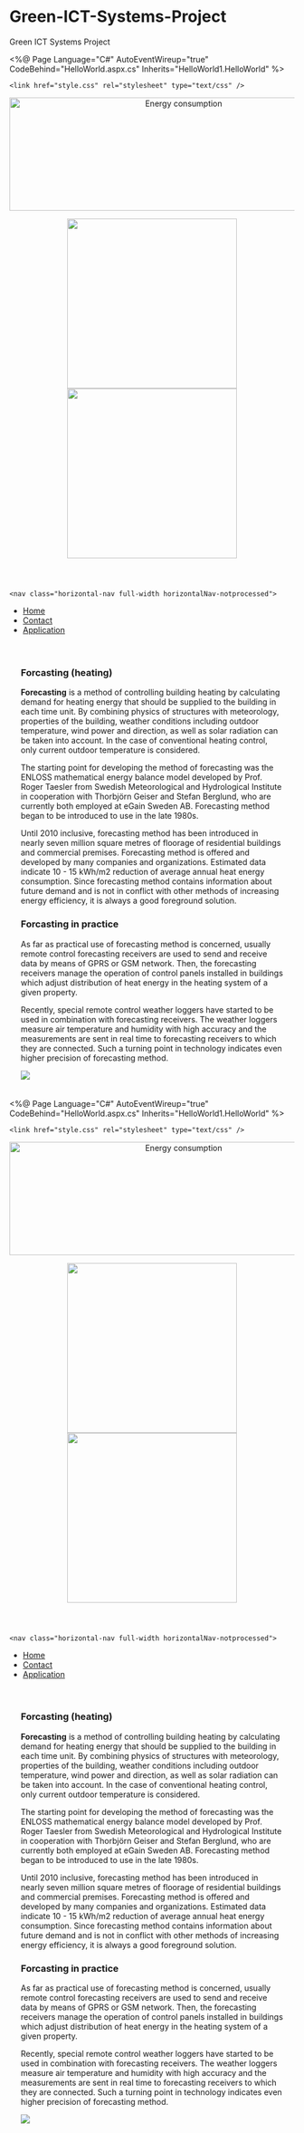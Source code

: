 # Green-ICT-Systems-Project
Green ICT Systems Project

<!-- This is HOME PAGE -->
<!-- Author: Khanh Dang -->
<%@ Page Language="C#" AutoEventWireup="true" CodeBehind="HelloWorld.aspx.cs" Inherits="HelloWorld1.HelloWorld" %>


<!DOCTYPE html>

<html xmlns="http://www.w3.org/1999/xhtml">
<head runat="server">
    <title>Weather energy consumption</title>
    <style>
        #cen{
            padding: 20px;
        }
    </style>
  
    <link href="style.css" rel="stylesheet" type="text/css" />
</head>
<body>
    <form id="form1" runat="server">
    <div>
    <header>            
                <img src="http://www.asiagreenbuildings.com/wp-content/uploads/2015/08/building-energy-graphic-e1440411014202.jpg" alt="Energy consumption" style="width:600px; height:200px" />            
            <p id ="center">                
                <img src="https://encrypted-tbn2.gstatic.com/images?q=tbn:ANd9GcQDH8nAVGAzNB86BCmbWFJx_QyV42EojFWjbF5XE8S6UeR7VRVu" style="width:300px" /><br />
                <img src="http://www.pgfbs.eu/site/images/green-projects.jpg" style="width:300px"/><br />                
                </p>
            </header>
        
        
    <nav class="horizontal-nav full-width horizontalNav-notprocessed"> 
  <ul>
    <li><a href="HelloWorld.aspx">Home</a></li>
    <li><a href="WebForm1.aspx">Contact</a></li>
    <li><a href="WebForm2.aspx">Application</a></li>    
  </ul>
</nav>
        <div id="cen">
        <h3>Forcasting (heating)</h3>
        <p>
            <strong>Forecasting</strong> is a method of controlling building heating by calculating demand for heating energy that should be supplied to the building in each time unit. By combining physics of structures with meteorology, properties of the building, weather conditions including outdoor temperature, wind power and direction, as well as solar radiation can be taken into account. In the case of conventional heating control, only current outdoor temperature is considered.
        </p>
        <p>
            The starting point for developing the method of forecasting was the ENLOSS mathematical energy balance model developed by Prof. Roger Taesler from Swedish Meteorological and Hydrological Institute in cooperation with Thorbjörn Geiser and Stefan Berglund, who are currently both employed at eGain Sweden AB. Forecasting method began to be introduced to use in the late 1980s.
        </p>
        <p>
            Until 2010 inclusive, forecasting method has been introduced in nearly seven million square metres of floorage of residential buildings and commercial premises. Forecasting method is offered and developed by many companies and organizations. Estimated data indicate 10 - 15 kWh/m2 reduction of average annual heat energy consumption. Since forecasting method contains information about future demand and is not in conflict with other methods of increasing energy efficiency, it is always a good foreground solution.
        </p>
	    <h3>Forcasting in practice</h3>
        <p>As far as practical use of forecasting method is concerned, usually remote control forecasting receivers are used to send and receive data by means of GPRS or GSM network. Then, the forecasting receivers manage the operation of control panels installed in buildings which adjust distribution of heat energy in the heating system of a given property.</p>
        <p>Recently, special remote control weather loggers have started to be used in combination with forecasting receivers. The weather loggers measure air temperature and humidity with high accuracy and the measurements are sent in real time to forecasting receivers to which they are connected. Such a turning point in technology indicates even higher precision of forecasting method.</p>
        <img src="http://www.motherearthnews.com/~/media/Images/MEN/Editorial/Articles/Magazine%20Articles/2012/08-01/Free%20Cycling%20Mag%20A%20to%20B%20Magazine/Green-Bicycle.jpg" />
            </div>
    </div>
    </form>
</body>
</html>

<!This is PAGE 2 -->
<%@ Page Language="C#" AutoEventWireup="true" CodeBehind="HelloWorld.aspx.cs" Inherits="HelloWorld1.HelloWorld" %>


<!DOCTYPE html>

<html xmlns="http://www.w3.org/1999/xhtml">
<head runat="server">
    <title>Weather energy consumption</title>
    <style>
        #cen{
            padding: 20px;
        }
    </style>
  
    <link href="style.css" rel="stylesheet" type="text/css" />
</head>
<body>
    <form id="form1" runat="server">
    <div>
    <header>            
                <img src="http://www.asiagreenbuildings.com/wp-content/uploads/2015/08/building-energy-graphic-e1440411014202.jpg" alt="Energy consumption" style="width:600px; height:200px" />            
            <p id ="center">                
                <img src="https://encrypted-tbn2.gstatic.com/images?q=tbn:ANd9GcQDH8nAVGAzNB86BCmbWFJx_QyV42EojFWjbF5XE8S6UeR7VRVu" style="width:300px" /><br />
                <img src="http://www.pgfbs.eu/site/images/green-projects.jpg" style="width:300px"/><br />                
                </p>
            </header>
        
        
    <nav class="horizontal-nav full-width horizontalNav-notprocessed"> 
  <ul>
    <li><a href="HelloWorld.aspx">Home</a></li>
    <li><a href="WebForm1.aspx">Contact</a></li>
    <li><a href="WebForm2.aspx">Application</a></li>    
  </ul>
</nav>
        <div id="cen">
        <h3>Forcasting (heating)</h3>
        <p>
            <strong>Forecasting</strong> is a method of controlling building heating by calculating demand for heating energy that should be supplied to the building in each time unit. By combining physics of structures with meteorology, properties of the building, weather conditions including outdoor temperature, wind power and direction, as well as solar radiation can be taken into account. In the case of conventional heating control, only current outdoor temperature is considered.
        </p>
        <p>
            The starting point for developing the method of forecasting was the ENLOSS mathematical energy balance model developed by Prof. Roger Taesler from Swedish Meteorological and Hydrological Institute in cooperation with Thorbjörn Geiser and Stefan Berglund, who are currently both employed at eGain Sweden AB. Forecasting method began to be introduced to use in the late 1980s.
        </p>
        <p>
            Until 2010 inclusive, forecasting method has been introduced in nearly seven million square metres of floorage of residential buildings and commercial premises. Forecasting method is offered and developed by many companies and organizations. Estimated data indicate 10 - 15 kWh/m2 reduction of average annual heat energy consumption. Since forecasting method contains information about future demand and is not in conflict with other methods of increasing energy efficiency, it is always a good foreground solution.
        </p>
	    <h3>Forcasting in practice</h3>
        <p>As far as practical use of forecasting method is concerned, usually remote control forecasting receivers are used to send and receive data by means of GPRS or GSM network. Then, the forecasting receivers manage the operation of control panels installed in buildings which adjust distribution of heat energy in the heating system of a given property.</p>
        <p>Recently, special remote control weather loggers have started to be used in combination with forecasting receivers. The weather loggers measure air temperature and humidity with high accuracy and the measurements are sent in real time to forecasting receivers to which they are connected. Such a turning point in technology indicates even higher precision of forecasting method.</p>
        <img src="http://www.motherearthnews.com/~/media/Images/MEN/Editorial/Articles/Magazine%20Articles/2012/08-01/Free%20Cycling%20Mag%20A%20to%20B%20Magazine/Green-Bicycle.jpg" />
            </div>
    </div>
    </form>
</body>
</html>
